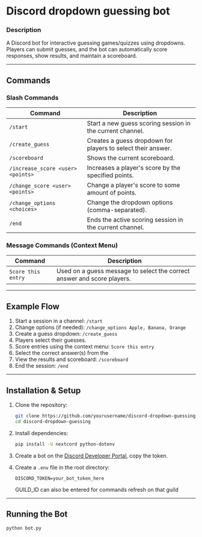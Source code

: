 # Discord dropdown guessing bot

### Description
A Discord bot for interactive guessing games/quizzes using dropdowns. Players can submit guesses, and the bot can automatically score responses, show results, and maintain a scoreboard.

---

## Commands

### Slash Commands

| Command | Description |
|---------|-------------|
| `/start` | Start a new guess scoring session in the current channel. |
| `/create_guess` | Creates a guess dropdown for players to select their answer. |
| `/scoreboard` | Shows the current scoreboard. |
| `/increase_score <user> <points>` | Increases a player's score by the specified points. |
| `/change_score <user> <points>` | Change a player's score to some amount of points. |
| `/change_options <choices>` | Change the dropdown options (comma-separated). |
| `/end` | Ends the active scoring session in the current channel. |

### Message Commands (Context Menu)

| Command | Description |
|---------|-------------|
| `Score this entry` | Used on a guess message to select the correct answer and score players. |

---

## Example Flow

1. Start a session in a channel: `/start`
2. Change options (if needed): `/change_options Apple, Banana, Orange`
3. Create a guess dropdown: `/create_guess`
4. Players select their guesses.
5. Score entries using the context menu: `Score this entry`
6. Select the correct answer(s) from the 
6. View the results and scoreboard: `/scoreboard`
7. End the session: `/end`

---

## Installation & Setup

1. Clone the repository:

    ```bash
    git clone https://github.com/yourusername/discord-dropdown-guessing.git
    cd discord-dropdown-guessing
    ```

2. Install dependencies:

    ```bash
    pip install -U nextcord python-dotenv
    ```

3. Create a bot on the [Discord Developer Portal](https://discord.com/developers/applications), copy the token.

4. Create a `.env` file in the root directory:

    ```text
    DISCORD_TOKEN=your_bot_token_here
    ```

    GUILD_ID can also be entered for commands refresh on that guild

---

## Running the Bot

```bash
python bot.py